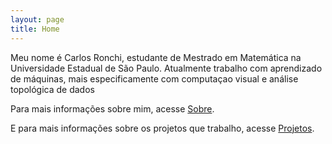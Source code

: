 ```yaml
---
layout: page
title: Home
---
```


Meu nome é Carlos Ronchi, estudante de Mestrado em Matemática na Universidade
Estadual de São Paulo. Atualmente trabalho com aprendizado de máquinas, mais especificamente
com computaçao visual e análise topológica de dados

Para mais informações sobre mim, acesse <a href="{{ site.baseurl }}/about/">Sobre</a>.

E para mais informações sobre os projetos que trabalho, acesse <a href="{{ site.baseurl }}/projects/">
Projetos</a>.
